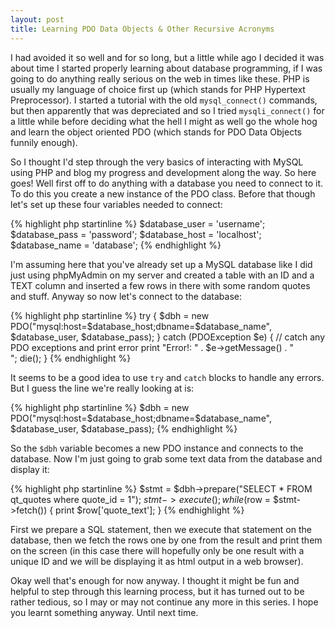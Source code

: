 ```yaml
---
layout: post
title: Learning PDO Data Objects & Other Recursive Acronyms
---
```


I had avoided it so well and for so long, but a little while ago I decided it was about time I started properly learning about database programming, if I was going to do anything really serious on the web in times like these. PHP is usually my language of choice first up (which stands for PHP Hypertext Preprocessor). I started a tutorial with the old `mysql_connect()` commands, but then apparently that was depreciated and so I tried `mysqli_connect()` for a little while before deciding what the hell I might as well go the whole hog and learn the object oriented PDO (which stands for PDO Data Objects funnily enough).

So I thought I'd step through the very basics of interacting with MySQL using PHP and blog my progress and development along the way. So here goes! Well first off to do anything with a database you need to connect to it. To do this you create a new instance of the PDO class. Before that though let's set up these four variables needed to connect:

{% highlight php startinline %}
$database_user = 'username';
$database_pass = 'password';
$database_host = 'localhost'; 
$database_name = 'database';
{% endhighlight %}

I'm assuming here that you've already set up a MySQL database like I did just using phpMyAdmin on my server and created a table with an ID and a TEXT column and inserted a few rows in there with some random quotes and stuff. Anyway so now let's connect to the database:

{% highlight php startinline %}
try { 
	$dbh = new PDO("mysql:host=$database_host;dbname=$database_name", $database_user, $database_pass);
	} 
catch (PDOException $e) 
	{ // catch any PDO exceptions and print error
	print "Error!: " . $e->getMessage() . "<br/>";
	die();
}
{% endhighlight %}

It seems to be a good idea to use `try` and `catch` blocks to handle any errors. But I guess the line we're really looking at is:

{% highlight php startinline %}
$dbh = new PDO("mysql:host=$database_host;dbname=$database_name", $database_user, $database_pass);
{% endhighlight %}

So the `$dbh` variable becomes a new PDO instance and connects to the database. Now I'm just going to grab some text data from the database and display it:

{% highlight php startinline %}
$stmt = $dbh->prepare("SELECT * FROM qt_quotes where quote_id = 1");
$stmt->execute();
while ($row = $stmt->fetch()) {
	print $row['quote_text'];
	}
{% endhighlight %}

First we prepare a SQL statement, then we execute that statement on the database, then we fetch the rows one by one from the result and print them on the screen (in this case there will hopefully only be one result with a unique ID and we will be displaying it as html output in a web browser).

Okay well that's enough for now anyway. I thought it might be fun and helpful to step through this learning process, but it has turned out to be rather tedious, so I may or may not continue any more in this series. I hope you learnt something anyway. Until next time.